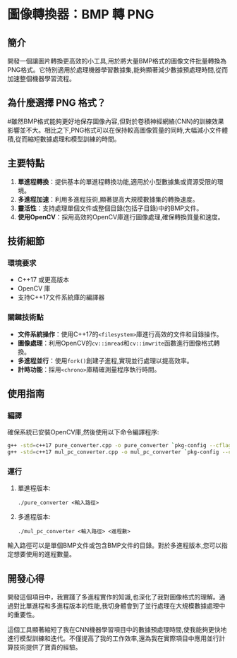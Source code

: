 ﻿# 圖像轉換器：BMP 轉 PNG

## 簡介

開發一個讓圖片轉換更高效的小工具,用於將大量BMP格式的圖像文件批量轉換為PNG格式。它特別適用於處理機器學習數據集,能夠顯著減少數據預處理時間,從而加速整個機器學習流程。

## 為什麼選擇 PNG 格式？

#雖然BMP格式能夠更好地保存圖像內容,但對於卷積神經網絡(CNN)的訓練效果影響並不大。相比之下,PNG格式可以在保持較高圖像質量的同時,大幅減小文件體積,從而縮短數據處理和模型訓練的時間。

## 主要特點

1. **單進程轉換**：提供基本的單進程轉換功能,適用於小型數據集或資源受限的環境。
2. **多進程加速**：利用多進程技術,顯著提高大規模數據集的轉換速度。
3. **靈活性**：支持處理單個文件或整個目錄(包括子目錄)中的BMP文件。
4. **使用OpenCV**：採用高效的OpenCV庫進行圖像處理,確保轉換質量和速度。

## 技術細節

### 環境要求

- C++17 或更高版本
- OpenCV 庫
- 支持C++17文件系統庫的編譯器

### 關鍵技術點

- **文件系統操作**：使用C++17的`<filesystem>`庫進行高效的文件和目錄操作。
- **圖像處理**：利用OpenCV的`cv::imread`和`cv::imwrite`函數進行圖像格式轉換。
- **多進程並行**：使用`fork()`創建子進程,實現並行處理以提高效率。
- **計時功能**：採用`<chrono>`庫精確測量程序執行時間。

## 使用指南

### 編譯

確保系統已安裝OpenCV庫,然後使用以下命令編譯程序:

```bash
g++ -std=c++17 pure_converter.cpp -o pure_converter `pkg-config --cflags --libs opencv4`
g++ -std=c++17 mul_pc_converter.cpp -o mul_pc_converter `pkg-config --cflags --libs opencv4`
```

### 運行

1. 單進程版本:
   ```
   ./pure_converter <輸入路徑>
   ```

2. 多進程版本:
   ```
   ./mul_pc_converter <輸入路徑> <進程數>
   ```

輸入路徑可以是單個BMP文件或包含BMP文件的目錄。對於多進程版本,您可以指定想要使用的進程數量。

## 開發心得

開發這個項目中，我實踐了多進程實作的知識,也深化了我對圖像格式的理解。通過對比單進程和多進程版本的性能,我切身體會到了並行處理在大規模數據處理中的重要性。

這個工具顯著縮短了我在CNN機器學習項目中的數據預處理時間,使我能夠更快地進行模型訓練和迭代。不僅提高了我的工作效率,還為我在實際項目中應用並行計算技術提供了寶貴的經驗。
